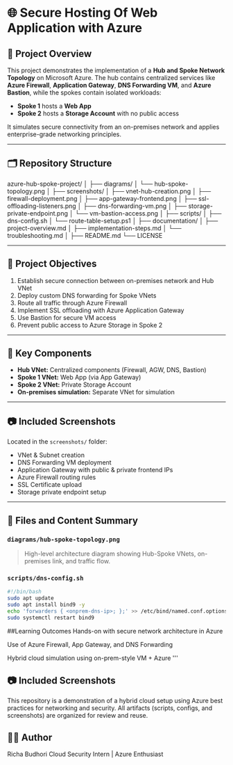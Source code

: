 # 🌐 Secure Hosting Of Web Application with Azure

## 🚀 Project Overview

This project demonstrates the implementation of a **Hub and Spoke Network Topology** on Microsoft Azure. The hub contains centralized services like **Azure Firewall**, **Application Gateway**, **DNS Forwarding VM**, and **Azure Bastion**, while the spokes contain isolated workloads:

- **Spoke 1** hosts a **Web App**
- **Spoke 2** hosts a **Storage Account** with no public access

It simulates secure connectivity from an on-premises network and applies enterprise-grade networking principles.

---

## 🗂️ Repository Structure
azure-hub-spoke-project/
│
├── diagrams/
│   └── hub-spoke-topology.png
│
├── screenshots/
│   ├── vnet-hub-creation.png
│   ├── firewall-deployment.png
│   ├── app-gateway-frontend.png
│   ├── ssl-offloading-listeners.png
│   ├── dns-forwarding-vm.png
│   ├── storage-private-endpoint.png
│   └── vm-bastion-access.png
│
├── scripts/
│   ├── dns-config.sh
│   └── route-table-setup.ps1
│
├── documentation/
│   ├── project-overview.md
│   ├── implementation-steps.md
│   └── troubleshooting.md
│
├── README.md
└── LICENSE

---

## 🎯 Project Objectives

1. Establish secure connection between on-premises network and Hub VNet
2. Deploy custom DNS forwarding for Spoke VNets
3. Route all traffic through Azure Firewall
4. Implement SSL offloading with Azure Application Gateway
5. Use Bastion for secure VM access
6. Prevent public access to Azure Storage in Spoke 2

---

## 🧱 Key Components

- **Hub VNet:** Centralized components (Firewall, AGW, DNS, Bastion)
- **Spoke 1 VNet:** Web App (via App Gateway)
- **Spoke 2 VNet:** Private Storage Account
- **On-premises simulation:** Separate VNet for simulation

---

## 📷 Included Screenshots

Located in the `screenshots/` folder:

- VNet & Subnet creation
- DNS Forwarding VM deployment
- Application Gateway with public & private frontend IPs
- Azure Firewall routing rules
- SSL Certificate upload
- Storage private endpoint setup

---

## 📁 Files and Content Summary

### `diagrams/hub-spoke-topology.png`
> High-level architecture diagram showing Hub-Spoke VNets, on-premises link, and traffic flow.

### `scripts/dns-config.sh`
```bash
#!/bin/bash
sudo apt update
sudo apt install bind9 -y
echo 'forwarders { <onprem-dns-ip>; };' >> /etc/bind/named.conf.options
sudo systemctl restart bind9
```
##Learning Outcomes
Hands-on with secure network architecture in Azure

Use of Azure Firewall, App Gateway, and DNS Forwarding

Hybrid cloud simulation using on-prem-style VM + Azure
'''
## 📷 Included Screenshots
This repository is a demonstration of a hybrid cloud setup using Azure best practices for networking and security. All artifacts (scripts, configs, and screenshots) are organized for review and reuse.

## 👩‍💻 Author
Richa Budhori
Cloud Security Intern | Azure Enthusiast
